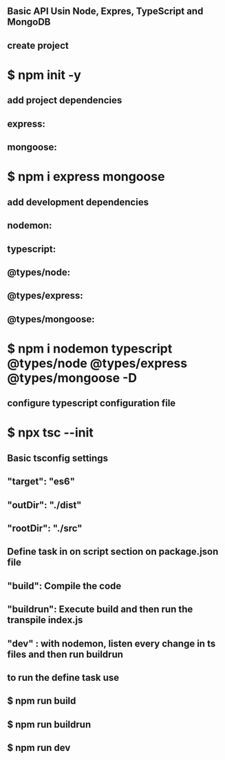 ## Basic API Usin Node, Expres, TypeScript and MongoDB

## create project
# $ npm init -y

## add project dependencies
## express: 
## mongoose:
# $ npm i express mongoose

## add development dependencies
## nodemon: 
## typescript:
## @types/node:
## @types/express:
## @types/mongoose:
# $ npm i nodemon typescript @types/node @types/express @types/mongoose  -D

## configure typescript configuration file
# $ npx tsc --init

## Basic tsconfig settings
## "target": "es6"
## "outDir": "./dist"
## "rootDir": "./src"

## Define task in on script section on  package.json file
## "build": Compile the code 
## "buildrun": Execute build and then run the transpile index.js
## "dev" : with nodemon, listen every change in ts files and then run buildrun

## to run the define task use
## $ npm run build
## $ npm run buildrun
## $ npm run dev



